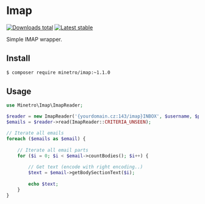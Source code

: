 # Imap

[![Downloads total](https://img.shields.io/packagist/dt/minetro/imap.svg?style=flat)](https://packagist.org/packages/minetro/imap)
[![Latest stable](https://img.shields.io/packagist/v/minetro/imap.svg?style=flat)](https://packagist.org/packages/minetro/imap)

Simple IMAP wrapper.

## Install
```sh
$ composer require minetro/imap:~1.1.0
```

## Usage

```php
use Minetro\Imap\ImapReader;

$reader = new ImapReader('{yourdomain.cz:143/imap}INBOX', $username, $password);
$emails = $reader->read(ImapReader::CRITERIA_UNSEEN);

// Iterate all emails
foreach ($emails as $email) {
    
    // Iterate all email parts
    for ($i = 0; $i < $email->countBodies(); $i++) {
        
        // Get text (encode with right encoding..)
        $text = $email->getBodySectionText($i);
        
        echo $text;
    }
}
```



